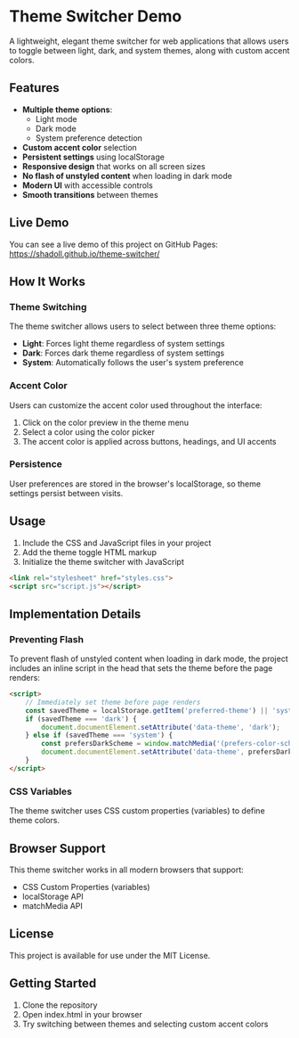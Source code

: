 # Theme Switcher Demo

A lightweight, elegant theme switcher for web applications that allows users to toggle between light, dark, and system themes, along with custom accent colors.

## Features

- **Multiple theme options**:
  - Light mode
  - Dark mode
  - System preference detection
- **Custom accent color** selection
- **Persistent settings** using localStorage
- **Responsive design** that works on all screen sizes
- **No flash of unstyled content** when loading in dark mode
- **Modern UI** with accessible controls
- **Smooth transitions** between themes

## Live Demo

You can see a live demo of this project on GitHub Pages:
https://shadoll.github.io/theme-switcher/

## How It Works

### Theme Switching

The theme switcher allows users to select between three theme options:
- **Light**: Forces light theme regardless of system settings
- **Dark**: Forces dark theme regardless of system settings
- **System**: Automatically follows the user's system preference

### Accent Color

Users can customize the accent color used throughout the interface:
1. Click on the color preview in the theme menu
2. Select a color using the color picker
3. The accent color is applied across buttons, headings, and UI accents

### Persistence

User preferences are stored in the browser's localStorage, so theme settings persist between visits.

## Usage

1. Include the CSS and JavaScript files in your project
2. Add the theme toggle HTML markup
3. Initialize the theme switcher with JavaScript

```html
<link rel="stylesheet" href="styles.css">
<script src="script.js"></script>
```

## Implementation Details

### Preventing Flash

To prevent flash of unstyled content when loading in dark mode, the project includes an inline script in the head that sets the theme before the page renders:

```html
<script>
    // Immediately set theme before page renders
    const savedTheme = localStorage.getItem('preferred-theme') || 'system';
    if (savedTheme === 'dark') {
        document.documentElement.setAttribute('data-theme', 'dark');
    } else if (savedTheme === 'system') {
        const prefersDarkScheme = window.matchMedia('(prefers-color-scheme: dark)').matches;
        document.documentElement.setAttribute('data-theme', prefersDarkScheme ? 'dark' : 'light');
    }
</script>
```

### CSS Variables

The theme switcher uses CSS custom properties (variables) to define theme colors.

## Browser Support

This theme switcher works in all modern browsers that support:
- CSS Custom Properties (variables)
- localStorage API
- matchMedia API

## License

This project is available for use under the MIT License.

## Getting Started

1. Clone the repository
2. Open index.html in your browser
3. Try switching between themes and selecting custom accent colors

